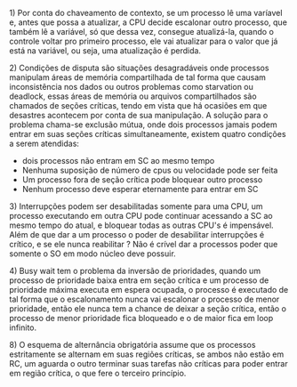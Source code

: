 
$1)$ Por conta do chaveamento de contexto, se um processo lê uma varíavel e, antes que possa a atualizar, a CPU decide escalonar outro processo, que também lê a variável, só que dessa vez, consegue atualizá-la, quando o controle voltar pro primeiro processo, ele vai atualizar para o valor que já está na variável, ou seja, uma atualização é perdida.


$2)$ Condições de disputa são situações desagradáveis onde processos manipulam áreas de memória compartilhada de tal forma que causam inconsistência nos dados ou outros problemas como starvation ou deadlock, essas áreas de memória ou arquivos compartilhados são chamados de seções críticas, tendo em vista que há ocasiões em que desastres acontecem por conta de sua manipulação. A solução para o problema chama-se exclusão mútua, onde dois processos jamais podem entrar em suas seções críticas simultaneamente, existem quatro condições a serem atendidas:
- dois processos não entram em SC ao mesmo tempo
- Nenhuma suposição de número de cpus ou velocidade pode ser feita
- Um processo fora de seção crítica pode bloquear outro processo
- Nenhum processo deve esperar eternamente para entrar em SC

$3)$ Interrupções podem ser desabilitadas somente para uma CPU, um processo executando em outra CPU pode continuar acessando a SC ao mesmo tempo do atual, e bloquear todas as outras CPU's é impensável. Além de que dar a um processo o poder de desabilitar interrupções é crítico, e se ele nunca reabilitar ? Não é crível dar a processos poder que somente o SO em modo núcleo deve possuir.


$4)$ Busy wait tem o problema da inversão de prioridades, quando um processo de prioridade baixa entra em seção crítica e um processo de prioridade máxima executa em espera ocupada, o processo é executado de tal forma que o escalonamento nunca vai escalonar o processo de menor prioridade, então ele nunca tem a chance de deixar a seção crítica, então o processo de menor prioridade fica bloqueado e o de maior fica em loop infinito.


$8)$ O esquema de alternância obrigatória assume que os processos estritamente se alternam em suas regiões críticas, se ambos não estão em RC, um aguarda o outro terminar suas tarefas não críticas para poder entrar em região crítica, o que fere o terceiro princípio.